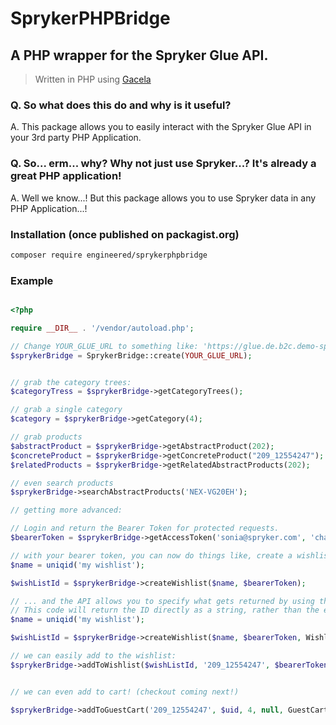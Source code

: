 # SprykerPHPBridge
## A PHP wrapper for the Spryker Glue API.
> Written in PHP using [Gacela](https://github.com/gacela-project/gacela)

### Q. So what does this do and why is it useful?

A. This package allows you to easily interact with the Spryker Glue API in your 3rd party PHP Application.

### Q. So... erm... why? Why not just use Spryker...? It's already a great PHP application!

A. Well we know...! But this package allows you to use Spryker data in any PHP Application...!


### Installation (once published on packagist.org)

```bash
composer require engineered/sprykerphpbridge
```



### Example

```php

<?php

require __DIR__ . '/vendor/autoload.php';

// Change YOUR_GLUE_URL to something like: 'https://glue.de.b2c.demo-spryker.com'
$sprykerBridge = SprykerBridge::create(YOUR_GLUE_URL);


// grab the category trees:
$categoryTress = $sprykerBridge->getCategoryTrees();

// grab a single category
$category = $sprykerBridge->getCategory(4);

// grab products
$abstractProduct = $sprykerBridge->getAbstractProduct(202);
$concreteProduct = $sprykerBridge->getConcreteProduct("209_12554247");
$relatedProducts = $sprykerBridge->getRelatedAbstractProducts(202);

// even search products
$sprykerBridge->searchAbstractProducts('NEX-VG20EH');

// getting more advanced:

// Login and return the Bearer Token for protected requests.
$bearerToken = $sprykerBridge->getAccessToken('sonia@spryker.com', 'change123', TokenReturnAttribute::accessToken);

// with your bearer token, you can now do things like, create a wishlist...
$name = uniqid('my wishlist');

$wishListId = $sprykerBridge->createWishlist($name, $bearerToken);

// ... and the API allows you to specify what gets returned by using the supplied Enums.
// This code will return the ID directly as a string, rather than the entire response.
$name = uniqid('my wishlist');

$wishListId = $sprykerBridge->createWishlist($name, $bearerToken, WishlistsAttribute::id);

// we can easily add to the wishlist:
$sprykerBridge->addToWishlist($wishListId, '209_12554247', $bearerToken);


// we can even add to cart! (checkout coming next!)

$sprykerBridge->addToGuestCart('209_12554247', $uid, 4, null, GuestCartReturnAttribute::totals_discountTotal);

```
